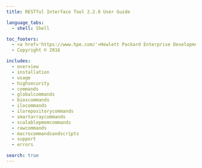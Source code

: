 ```yaml
---
title: RESTful Interface Tool 2.2.0 User Guide

language_tabs:
  - shell: Shell

toc_footers:
  - <a href='https://www.hpe.com/'>Hewlett Packard Enterprise Development LP</a>
  - Copyright © 2016 

includes:
  - overview
  - installation
  - usage
  - highsecurity
  - commands
  - globalcommands
  - bioscommands
  - ilocommands
  - ilorepositorycommands
  - smartarraycommands
  - scalablepmemcommands
  - rawcommands
  - macrocommandsandscripts
  - support
  - errors

search: true
---
```



